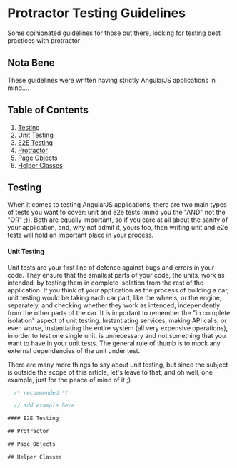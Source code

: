 Protractor Testing Guidelines
============================

Some opinionated guidelines for those out there, looking for testing best practices with protractor

## Nota Bene
These guidelines were written having strictly AngularJS applications in mind....


## Table of Contents

1. [Testing](#testing)
  1. [Unit Testing](#unit-testing)
  2. [E2E Testing](#e2e-testing)
3. [Protractor](#protractor)
4. [Page Objects](#page-objects)
5. [Helper Classes](#helper-classes)

## Testing

When it comes to testing AngularJS applications, there are two main types of tests you want to cover: unit and e2e
tests (mind you the "AND" not the "OR" ;)). Both are equally important, so if you care at all about the sanity of your
application, and, why not admit it, yours too, then writing unit and e2e tests will hold an important place in your
process.

#### Unit Testing

Unit tests are your first line of defence against bugs and errors in your code. They ensure that the smallest parts
of your code, the units, work as intended, by testing them in complete isolation from the rest of the application. If you
think of your application as the process of building a car, unit testing would be taking each car part, like the wheels,
or the engine, separately, and checking whether they work as intended, independently from the other parts of the car. It
is important to remember the "in complete isolation" aspect of unit testing. Instantiating services, making API calls,
or even worse, instantiating the entire system (all very expensive operations), in order to test one single
unit, is unnecessary and not something that you want to have in your unit tests. The general rule of thumb is to mock
any external dependencies of the unit under test.

There are many more things to say about unit testing, but since the subject is outside the scope of this article, let's
leave to that, and oh well, one example, just for the peace of mind of it ;)

```javascript
  /* recommended */

  // add example here

#### E2E Testing

## Protractor

## Page Objects

## Helper Classes
